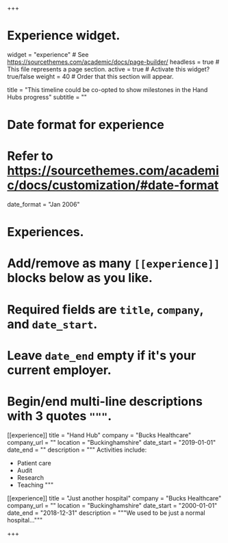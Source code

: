 +++
# Experience widget.
widget = "experience"  # See https://sourcethemes.com/academic/docs/page-builder/
headless = true  # This file represents a page section.
active = true  # Activate this widget? true/false
weight = 40  # Order that this section will appear.

title = "This timeline could be co-opted to show milestones in the Hand Hubs progress"
subtitle = ""

# Date format for experience
#   Refer to https://sourcethemes.com/academic/docs/customization/#date-format
date_format = "Jan 2006"

# Experiences.
#   Add/remove as many `[[experience]]` blocks below as you like.
#   Required fields are `title`, `company`, and `date_start`.
#   Leave `date_end` empty if it's your current employer.
#   Begin/end multi-line descriptions with 3 quotes `"""`.
[[experience]]
  title = "Hand Hub"
  company = "Bucks Healthcare"
  company_url = ""
  location = "Buckinghamshire"
  date_start = "2019-01-01"
  date_end = ""
  description = """
  Activities include:

  * Patient care
  * Audit
  * Research
  * Teaching
  """

[[experience]]
  title = "Just another hospital"
  company = "Bucks Healthcare"
  company_url = ""
  location = "Buckinghamshire"
  date_start = "2000-01-01"
  date_end = "2018-12-31"
  description = """We used to be just a normal hospital..."""

+++
